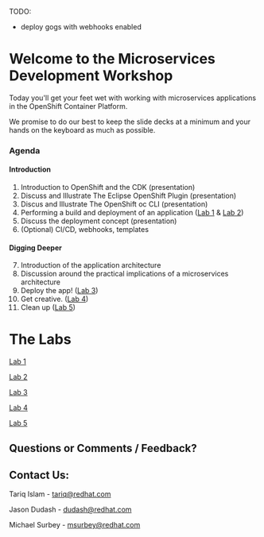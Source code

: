 TODO:
* deploy gogs with webhooks enabled

# Welcome to the Microservices Development Workshop

Today you'll get your feet wet with working with microservices applications in the OpenShift Container Platform.

We promise to do our best to keep the slide decks at a minimum and your hands on the keyboard as much as possible.

### Agenda

#### Introduction
1. Introduction to OpenShift and the CDK (presentation)
2. Discuss and Illustrate The Eclipse OpenShift Plugin (presentation)
3. Discus and Illustrate The OpenShift oc CLI (presentation)
4. Performing a build and deployment of an application ([Lab 1](lab1.md) & [Lab 2](lab2.md))
5. Discuss the deployment concept (presentation)
6. (Optional) CI/CD, webhooks, templates

#### Digging Deeper
7. Introduction of the application architecture
8. Discussion around the practical implications of a microservices architecture
9. Deploy the app! ([Lab 3](lab3.md))
10. Get creative. ([Lab 4](lab4.md))
11. Clean up ([Lab 5](lab5.md))

# The Labs

[Lab 1](lab1.md)

[Lab 2](lab2.md)

[Lab 3](lab3.md)

[Lab 4](lab4.md)

[Lab 5](lab5.md)


## Questions or Comments / Feedback?

## Contact Us:

Tariq Islam - [tariq@redhat.com](mailto:tariq@redhat.com)

Jason Dudash - [dudash@redhat.com](mailto:dudash@redhat.com)

Michael Surbey - [msurbey@redhat.com](mailto:msurbey@redhat.com)
